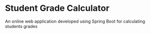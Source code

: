 # Student Grade Calculator
An online web application developed using Spring Boot for calculating students grades
